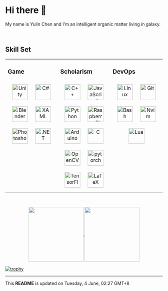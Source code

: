 # Hi there 👋

My name is Yulin Chen and I'm an intelligent organic matter living in galaxy.

<br/>  


## Skill Set  
<table><tr><td valign="top" width="33%">



### Game  
<div align="center">  
<a href="https://unity.com/" target="_blank"><img style="margin: 10px" src="https://profilinator.rishav.dev/skills-assets/unity.png" alt="Unity" height="50" /></a>  
<a href="https://docs.microsoft.com/en-us/dotnet/csharp/" target="_blank"><img style="margin: 10px" src="https://profilinator.rishav.dev/skills-assets/csharp-original.svg" alt="C#" height="50" /></a>  
<a href="https://www.blender.org/" target="_blank"><img style="margin: 10px" src="https://profilinator.rishav.dev/skills-assets/blender_community_badge_white.svg" alt="Blender" height="50" /></a>  
<a href="https://docs.microsoft.com/en-us/dotnet/desktop/wpf/xaml/" target="_blank"><img style="margin: 10px" src="https://profilinator.rishav.dev/skills-assets/xaml.png" alt="XAML" height="50" /></a>  
<a href="https://www.adobe.com/in/products/photoshop.html" target="_blank"><img style="margin: 10px" src="https://profilinator.rishav.dev/skills-assets/photoshop-plain.svg" alt="Photoshop" height="50" /></a>  
<a href="https://dotnet.microsoft.com/download/dotnet-framework" target="_blank"><img style="margin: 10px" src="https://profilinator.rishav.dev/skills-assets/dot-net-original-wordmark.svg" alt=".NET" height="50" /></a>  
</div>

</td><td valign="top" width="33%">



### Scholarism  
<div align="center">  
<a href="https://www.cplusplus.com/" target="_blank"><img style="margin: 10px" src="https://profilinator.rishav.dev/skills-assets/cplusplus-original.svg" alt="C++" height="50" /></a>  
<a href="https://www.javascript.com/" target="_blank"><img style="margin: 10px" src="https://profilinator.rishav.dev/skills-assets/javascript-original.svg" alt="JavaScript" height="50" /></a>  
<a href="https://www.python.org/" target="_blank"><img style="margin: 10px" src="https://profilinator.rishav.dev/skills-assets/python-original.svg" alt="Python" height="50" /></a>  
<a href="https://www.raspberrypi.org/" target="_blank"><img style="margin: 10px" src="https://profilinator.rishav.dev/skills-assets/raspberrypi.png" alt="Raspberry Pi" height="50" /></a>  
<a href="https://www.arduino.cc/" target="_blank"><img style="margin: 10px" src="https://profilinator.rishav.dev/skills-assets/arduino.png" alt="Arduino" height="50" /></a>  
<a href="https://www.cprogramming.com/" target="_blank"><img style="margin: 10px" src="https://profilinator.rishav.dev/skills-assets/c-original.svg" alt="C" height="50" /></a>  
<a href="https://opencv.org/" target="_blank"><img style="margin: 10px" src="https://profilinator.rishav.dev/skills-assets/opencv-icon.svg" alt="OpenCV" height="50" /></a>  
<a href="https://pytorch.org/" target="_blank"><img style="margin: 10px" src="https://profilinator.rishav.dev/skills-assets/pytorch-icon.svg" alt="pytorch" height="50" /></a>  
<a href="https://www.tensorflow.org/" target="_blank"><img style="margin: 10px" src="https://profilinator.rishav.dev/skills-assets/tensorflow-icon.svg" alt="TensorFlow" height="50" /></a>  
<a href="https://www.latex-project.org/" target="_blank"><img style="margin: 10px" src="https://profilinator.rishav.dev/skills-assets/latex.png" alt="LaTeX" height="50" /></a>  
</div>

</td><td valign="top" width="33%">



### DevOps  
<div align="center">  
<a href="https://www.linux.org/" target="_blank"><img style="margin: 10px" src="https://profilinator.rishav.dev/skills-assets/linux-original.svg" alt="Linux" height="50" /></a>  
<a href="https://github.com/" target="_blank"><img style="margin: 10px" src="https://profilinator.rishav.dev/skills-assets/git-scm-icon.svg" alt="Git" height="50" /></a>  
<a href="https://www.gnu.org/software/bash/" target="_blank"><img style="margin: 10px" src="https://profilinator.rishav.dev/skills-assets/gnu_bash-icon.svg" alt="Bash" height="50" /></a>  
<a href="https://neovim.io/" target="_blank"><img style="margin: 10px" src="https://upload.wikimedia.org/wikipedia/commons/thumb/3/3a/Neovim-mark.svg/492px-Neovim-mark.svg.png?20150131093814" alt="Nvim" height="50" /></a>  
<a href="https://www.lua.org/" target="_blank"><img style="margin: 10px" src="https://pic3.zhimg.com/v2-f9675ec50c64f7af3b2971fc87bd895c_b.jpg" alt="Lua" height="50" /></a>  
</div>

</td></tr></table>  

<br/>

<p align="center">
  <a href="https://github.com/anuraghazra/github-readme-stats">
    <img align="center" height="175" src="https://github-readme-stats.vercel.app/api?username=Chen-Yulin&show_icons=true&theme=dark&include_all_commits=true" />
  </a>
  <a href="https://github.com/anuraghazra/github-readme-stats">
    <img align="center" height="175" src="https://github-readme-stats.vercel.app/api/top-langs/?username=Chen-Yulin&layout=compact&theme=dark" />
  </a>
  <!--
  <br>
  <img src="http://github-readme-streak-stats.herokuapp.com?user=Chen-Yulin&theme=dark" align="center" />
  -->
</p>

[![trophy](https://github-profile-trophy.vercel.app/?username=Chen-Yulin&theme=onedark&no-frame=true&margin-w=30&row=1&column=6)](https://github.com/ryo-ma/github-profile-trophy)

---

This **README** is updated on Tuesday, 4 June, 02:27 GMT+8
